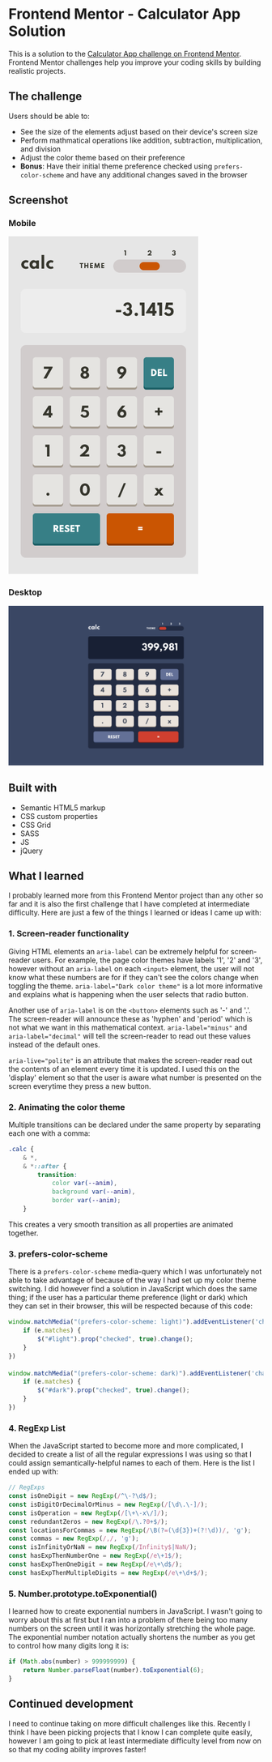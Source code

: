 # Frontend Mentor - Calculator App Solution

This is a solution to the [Calculator App challenge on Frontend Mentor](https://www.frontendmentor.io/challenges/calculator-app-9lteq5N29). Frontend Mentor challenges help you improve your coding skills by building realistic projects. 

## The challenge

Users should be able to:

- See the size of the elements adjust based on their device's screen size
- Perform mathmatical operations like addition, subtraction, multiplication, and division
- Adjust the color theme based on their preference
- **Bonus**: Have their initial theme preference checked using `prefers-color-scheme` and have any additional changes saved in the browser

## Screenshot

### Mobile
![](screenshot-mobile.png)

### Desktop
![](screenshot-desktop.png)

## Built with

- Semantic HTML5 markup
- CSS custom properties
- CSS Grid
- SASS
- JS
- jQuery

## What I learned

I probably learned more from this Frontend Mentor project than any other so far and it is also the first challenge that I have completed at intermediate difficulty. Here are just a few of the things I learned or ideas I came up with:

### 1. Screen-reader functionality
Giving HTML elements an `aria-label` can be extremely helpful for screen-reader users. For example, the page color themes have labels '1', '2' and '3', however without an `aria-label` on each `<input>` element, the user will not know what these numbers are for if they can't see the colors change when toggling the theme. `aria-label="Dark color theme"` is a lot more informative and explains what is happening when the user selects that radio button.

Another use of `aria-label` is on the `<button>` elements such as '-' and '.'. The screen-reader will announce these as 'hyphen' and 'period' which is not what we want in this mathematical context. `aria-label="minus"` and `aria-label="decimal"` will tell the screen-reader to read out these values instead of the default ones.

`aria-live="polite"` is an attribute that makes the screen-reader read out the contents of an element every time it is updated. I used this on the 'display' element so that the user is aware what number is presented on the screen everytime they press a new button.


### 2. Animating the color theme

Multiple transitions can be declared under the same property by separating each one with a comma:
```css
.calc {
    & *,
    & *::after {
        transition:
            color var(--anim),
            background var(--anim),
            border var(--anim);
    }
```
This creates a very smooth transition as all properties are animated together.

### 3. prefers-color-scheme
There is a `prefers-color-scheme` media-query which I was unfortunately not able to take advantage of because of the way I had set up my color theme switching. I did however find a solution in JavaScript which does the same thing; if the user has a particular theme preference (light or dark) which they can set in their browser, this will be respected because of this code: 

```js
window.matchMedia("(prefers-color-scheme: light)").addEventListener('change', function(e) {
    if (e.matches) {
        $("#light").prop("checked", true).change();
    }
})

window.matchMedia("(prefers-color-scheme: dark)").addEventListener('change', function(e) {
    if (e.matches) {
        $("#dark").prop("checked", true).change();
    }
})
```

### 4. RegExp List
When the JavaScript started to become more and more complicated, I decided to create a list of all the regular expressions I was using so that I could assign semantically-helpful names to each of them. Here is the list I ended up with:

```js
// RegExps
const isOneDigit = new RegExp(/^\-?\d$/);
const isDigitOrDecimalOrMinus = new RegExp(/[\d\.\-]/);
const isOperation = new RegExp(/[\+\-x\/]/);
const redundantZeros = new RegExp(/\.?0+$/);
const locationsForCommas = new RegExp(/\B(?=(\d{3})+(?!\d))/, 'g');
const commas = new RegExp(/,/, 'g');
const isInfinityOrNaN = new RegExp(/Infinity$|NaN/);
const hasExpThenNumberOne = new RegExp(/e\+1$/);
const hasExpThenOneDigit = new RegExp(/e\+\d$/);
const hasExpThenMultipleDigits = new RegExp(/e\+\d+$/);
```

### 5. Number.prototype.toExponential()
I learned how to create exponential numbers in JavaScript. I wasn't going to worry about this at first but I ran into a problem of there being too many numbers on the screen until it was horizontally stretching the whole page. The exponential number notation actually shortens the number as you get to control how many digits long it is:

```js
if (Math.abs(number) > 999999999) {
    return Number.parseFloat(number).toExponential(6);
}
```

## Continued development

I need to continue taking on more difficult challenges like this. Recently I think I have been picking projects that I know I can complete quite easily, however I am going to pick at least intermediate difficulty level from now on so that my coding ability improves faster!